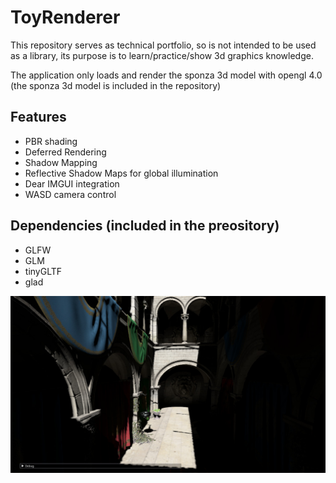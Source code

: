 # ToyRenderer

This repository serves as technical portfolio, so is not intended to be used as a library, its purpose is to learn/practice/show 3d graphics knowledge.

The application only loads and render the sponza 3d model with opengl 4.0 (the sponza 3d model is included in the repository)

## Features

- PBR shading
- Deferred Rendering
- Shadow Mapping
- Reflective Shadow Maps for global illumination
- Dear IMGUI integration
- WASD camera control

## Dependencies (included in the preository)

- GLFW
- GLM
- tinyGLTF
- glad

![screenshot1](\screenCapture\screenshot1.jpg)
